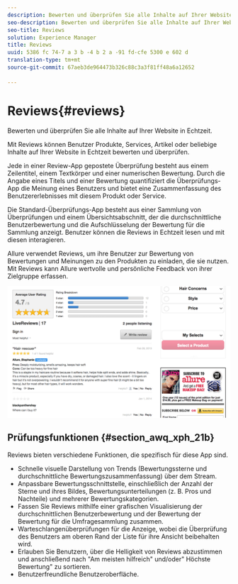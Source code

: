```yaml
---
description: Bewerten und überprüfen Sie alle Inhalte auf Ihrer Website in Echtzeit.
seo-description: Bewerten und überprüfen Sie alle Inhalte auf Ihrer Website in Echtzeit.
seo-title: Reviews
solution: Experience Manager
title: Reviews
uuid: 5386 fc 74-7 a 3 b -4 b 2 a -91 fd-cfe 5300 e 602 d
translation-type: tm+mt
source-git-commit: 67aeb3de964473b326c88c3a3f81ff48a6a12652

---
```



# Reviews{#reviews}

Bewerten und überprüfen Sie alle Inhalte auf Ihrer Website in Echtzeit.

Mit Reviews können Benutzer Produkte, Services, Artikel oder beliebige Inhalte auf Ihrer Website in Echtzeit bewerten und überprüfen.

Jede in einer Review-App gepostete Überprüfung besteht aus einem Zeilentitel, einem Textkörper und einer numerischen Bewertung. Durch die Angabe eines Titels und einer Bewertung quantifiziert die Überprüfungs-App die Meinung eines Benutzers und bietet eine Zusammenfassung des Benutzererlebnisses mit diesem Produkt oder Service.

Die Standard-Überprüfungs-App besteht aus einer Sammlung von Überprüfungen und einem Übersichtsabschnitt, der die durchschnittliche Benutzerbewertung und die Aufschlüsselung der Bewertung für die Sammlung anzeigt. Benutzer können die Reviews in Echtzeit lesen und mit diesen interagieren.

Allure verwendet Reviews, um ihre Benutzer zur Bewertung von Bewertungen und Meinungen zu den Produkten zu einladen, die sie nutzen. Mit Reviews kann Allure wertvolle und persönliche Feedback von ihrer Zielgruppe erfassen.

![](assets/ReviewsAllure.png)

## Prüfungsfunktionen {#section_awq_xph_21b}

Reviews bieten verschiedene Funktionen, die spezifisch für diese App sind.

* Schnelle visuelle Darstellung von Trends (Bewertungssterne und durchschnittliche Bewertungszusammenfassung) über dem Stream.
* Anpassbare Bewertungsschnittstelle, einschließlich der Anzahl der Sterne und ihres Bildes, Bewertungsunterteilungen (z. B. Pros und Nachteile) und mehrerer Bewertungskategorien.
* Fassen Sie Reviews mithilfe einer grafischen Visualisierung der durchschnittlichen Benutzerbewertung und der Bewertung der Bewertung für die Umfragesammlung zusammen.
* Warteschlangenüberprüfungen für die Anzeige, wobei die Überprüfung des Benutzers am oberen Rand der Liste für ihre Ansicht beibehalten wird.
* Erlauben Sie Benutzern, über die Helligkeit von Reviews abzustimmen und anschließend nach "Am meisten hilfreich" und/oder" Höchste Bewertung" zu sortieren.
* Benutzerfreundliche Benutzeroberfläche.

